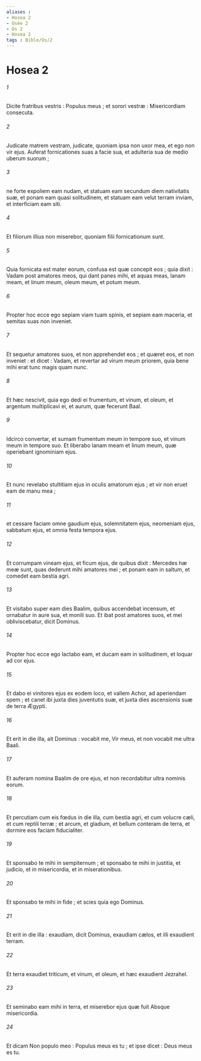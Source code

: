 ```yaml
---
aliases : 
- Hosea 2
- Osée 2
- Os 2
- Hosea 2
tags : Bible/Os/2
---
```


# Hosea 2

###### 1
Dicite fratribus vestris : Populus meus ; et sorori vestræ : Misericordiam consecuta.
###### 2
Judicate matrem vestram, judicate, quoniam ipsa non uxor mea, et ego non vir ejus. Auferat fornicationes suas a facie sua, et adulteria sua de medio uberum suorum ;
###### 3
ne forte expoliem eam nudam, et statuam eam secundum diem nativitatis suæ, et ponam eam quasi solitudinem, et statuam eam velut terram inviam, et interficiam eam siti.
###### 4
Et filiorum illius non miserebor, quoniam filii fornicationum sunt.
###### 5
Quia fornicata est mater eorum, confusa est quæ concepit eos ; quia dixit : Vadam post amatores meos, qui dant panes mihi, et aquas meas, lanam meam, et linum meum, oleum meum, et potum meum.
###### 6
Propter hoc ecce ego sepiam viam tuam spinis, et sepiam eam maceria, et semitas suas non inveniet.
###### 7
Et sequetur amatores suos, et non apprehendet eos ; et quæret eos, et non inveniet : et dicet : Vadam, et revertar ad virum meum priorem, quia bene mihi erat tunc magis quam nunc.
###### 8
Et hæc nescivit, quia ego dedi ei frumentum, et vinum, et oleum, et argentum multiplicavi ei, et aurum, quæ fecerunt Baal.
###### 9
Idcirco convertar, et sumam frumentum meum in tempore suo, et vinum meum in tempore suo. Et liberabo lanam meam et linum meum, quæ operiebant ignominiam ejus.
###### 10
Et nunc revelabo stultitiam ejus in oculis amatorum ejus ; et vir non eruet eam de manu mea ;
###### 11
et cessare faciam omne gaudium ejus, solemnitatem ejus, neomeniam ejus, sabbatum ejus, et omnia festa tempora ejus.
###### 12
Et corrumpam vineam ejus, et ficum ejus, de quibus dixit : Mercedes hæ meæ sunt, quas dederunt mihi amatores mei ; et ponam eam in saltum, et comedet eam bestia agri.
###### 13
Et visitabo super eam dies Baalim, quibus accendebat incensum, et ornabatur in aure sua, et monili suo. Et ibat post amatores suos, et mei obliviscebatur, dicit Dominus.
###### 14
Propter hoc ecce ego lactabo eam, et ducam eam in solitudinem, et loquar ad cor ejus.
###### 15
Et dabo ei vinitores ejus ex eodem loco, et vallem Achor, ad aperiendam spem ; et canet ibi juxta dies juventutis suæ, et juxta dies ascensionis suæ de terra Ægypti.
###### 16
Et erit in die illa, ait Dominus : vocabit me, Vir meus, et non vocabit me ultra Baali.
###### 17
Et auferam nomina Baalim de ore ejus, et non recordabitur ultra nominis eorum.
###### 18
Et percutiam cum eis fœdus in die illa, cum bestia agri, et cum volucre cæli, et cum reptili terræ ; et arcum, et gladium, et bellum conteram de terra, et dormire eos faciam fiducialiter.
###### 19
Et sponsabo te mihi in sempiternum ; et sponsabo te mihi in justitia, et judicio, et in misericordia, et in miserationibus.
###### 20
Et sponsabo te mihi in fide ; et scies quia ego Dominus.
###### 21
Et erit in die illa : exaudiam, dicit Dominus, exaudiam cælos, et illi exaudient terram.
###### 22
Et terra exaudiet triticum, et vinum, et oleum, et hæc exaudient Jezrahel.
###### 23
Et seminabo eam mihi in terra, et miserebor ejus quæ fuit Absque misericordia.
###### 24
Et dicam Non populo meo : Populus meus es tu ; et ipse dicet : Deus meus es tu.
